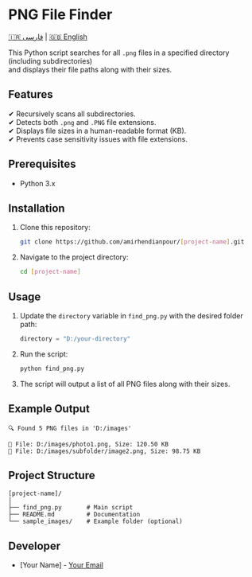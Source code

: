 # PNG File Finder

[🇮🇷 فارسی](README.fa.md) | [🇬🇧 English](README.md)

This Python script searches for all `.png` files in a specified directory (including subdirectories)  
and displays their file paths along with their sizes.

## Features
✔ Recursively scans all subdirectories.  
✔ Detects both `.png` and `.PNG` file extensions.  
✔ Displays file sizes in a human-readable format (KB).  
✔ Prevents case sensitivity issues with file extensions.  

## Prerequisites
- Python 3.x

## Installation
1. Clone this repository:
   ```bash
   git clone https://github.com/amirhendianpour/[project-name].git
   ```
2. Navigate to the project directory:
   ```bash
   cd [project-name]
   ```

## Usage
1. Update the `directory` variable in `find_png.py` with the desired folder path:
   ```python
   directory = "D:/your-directory"
   ```
2. Run the script:
   ```bash
   python find_png.py
   ```
3. The script will output a list of all PNG files along with their sizes.

## Example Output
```
🔍 Found 5 PNG files in 'D:/images'

📄 File: D:/images/photo1.png, Size: 120.50 KB
📄 File: D:/images/subfolder/image2.png, Size: 98.75 KB
```

## Project Structure
```
[project-name]/
│
├── find_png.py       # Main script
├── README.md         # Documentation
└── sample_images/    # Example folder (optional)
```

## Developer
- [Your Name] - [Your Email](mailto:amir.hendianpour@gmail.com)

